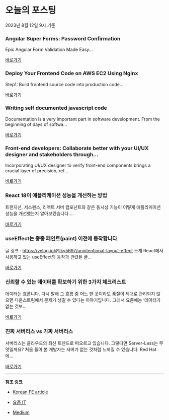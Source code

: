 # 오늘의 포스팅 
2023년 8월 12일 9시 기준 

### Angular Super Forms: Password Confirmation 

 Epic Angular Form Validation Made Easy... 

 [바로가기](https://medium.com/itnext/angular-super-forms-password-confirmation-bd95906f220f?responsesOpen=true&sortBy=REVERSE_CHRON&source=topic_portal_recommended_stories---------0-84----------typescript----------c482fb3c_37a8_484d_a7f3_b559ee6666bb-------) 

### Deploy Your Frontend Code on AWS EC2 Using Nginx 

 Step1: Build frontend source code into production code... 

 [바로가기](https://medium.com/@jpan0831/deploy-your-frontend-code-on-aws-ec2-using-nginx-98bdb96ccbe4?responsesOpen=true&sortBy=REVERSE_CHRON&source=topic_portal_recommended_stories---------0-84----------frontend----------2b5e4eac_0d45_4118_a1cd_be1c24302cbe-------) 

### Writing self documented javascript code 

 Documentation is a very important part in software development. From the beginning of days of softwa... 

 [바로가기](https://medium.com/@shuboothi/writing-self-documented-javascript-code-12e51fadc612?responsesOpen=true&sortBy=REVERSE_CHRON&source=topic_portal_recommended_stories---------0-84----------reactjs----------705c4889_2e52_498e_9ba3_5df8a4fe6a97-------) 

### Front-end developers: Collaborate better with your UI/UX designer and stakeholders through… 

 Incorporating UI/UX designer to verify front-end components brings a crucial layer of precision, ref... 

 [바로가기](https://medium.com/@gazzaazhari/front-end-developers-collaborate-better-with-your-ui-ux-designer-and-stakeholders-through-49db29848ee7?responsesOpen=true&sortBy=REVERSE_CHRON&source=topic_portal_recommended_stories---------0-84----------nextjs----------91f05c0f_0ca5_4d1c_8368_eda42472a006-------) 

###  React 18이 애플리케이션 성능을 개선하는 방법 

 트랜지션, 서스펜스, 리액트 서버 컴포넌트와 같은 동시성 기능이 어떻게 애플리케이션 성능을 개선했는지 알아보겠습니다.... 

 [바로가기](https://kofearticle.substack.com/p/korean-fe-article-react-18) 

###  useEffect는 종종 페인트(paint) 이전에 동작합니다 

 글 링크 : https://velog.io/@lky5697/unintentional-layout-effect 소개 React에서 사용하고 있는 useEffect의 동작과 관련된 글... 

 [바로가기](https://kofearticle.substack.com/p/korean-fe-article-useeffect-paint) 

### 신뢰할 수 있는 데이터를 확보하기 위한 3가지 체크리스트 

 데이터는 흐릅니다. 다시 말해 그 흐름 중 어느 한 곳이라도 품질이 제대로 관리되지 않으면 다운스트림에서 문제가 생길 수 있다는 이야기입니다. 그래서 요즘에는 ‘데이터가 없는 것보... 

 [바로가기](https://yozm.wishket.com/magazine/detail/2171/) 

### 진짜 서버리스 vs 가짜 서버리스 

 서버리스는 클라우드의 최신 트렌드로 떠오르고 있습니다. 그렇다면 Server-Less는 무엇일까요? 처음 들어 본 개발자는 서버가 없는 것처럼 느껴질 수 있습니다. Red Hat에... 

 [바로가기](https://yozm.wishket.com/magazine/detail/2168/) 

---

**참조 링크**

- [Korean FE article](https://kofearticle.substack.com) 

- [요즘 IT](https://yozm.wishket.com/magazine) 

- [Medium](https://medium.com) 

